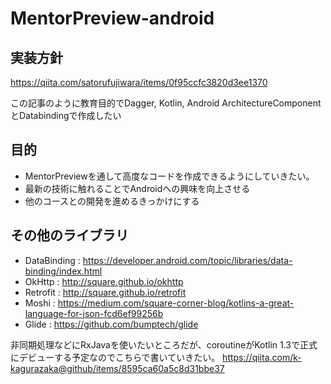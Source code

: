 # MentorPreview-android

## 実装方針
https://qiita.com/satorufujiwara/items/0f95ccfc3820d3ee1370

この記事のように教育目的でDagger, Kotlin, Android ArchitectureComponentとDatabindingで作成したい

## 目的
- MentorPreviewを通して高度なコードを作成できるようにしていきたい。
- 最新の技術に触れることでAndroidへの興味を向上させる
- 他のコースとの開発を進めるきっかけにする

## その他のライブラリ
- DataBinding : https://developer.android.com/topic/libraries/data-binding/index.html
- OkHttp : http://square.github.io/okhttp
- Retrofit : http://square.github.io/retrofit
- Moshi : https://medium.com/square-corner-blog/kotlins-a-great-language-for-json-fcd6ef99256b
- Glide : https://github.com/bumptech/glide

非同期処理などにRxJavaを使いたいところだが、coroutineがKotlin 1.3で正式にデビューする予定なのでこちらで書いていきたい。
https://qiita.com/k-kagurazaka@github/items/8595ca60a5c8d31bbe37
